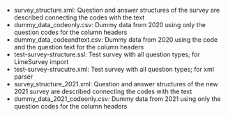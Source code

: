 - survey_structure.xml: Question and answer structures of the survey are described connecting the codes with the text
- dummy_data_codeonly.csv: Dummy data from 2020 using only the question codes for the column headers
- dummy_data_codeandtext.csv: Dummy data from 2020 using the code and the question text for the column headers
- test-survey-structure.ssl: Test survey with all question types; for LimeSurvey import
- test-survey-strucutre.xml: Test survey with all question types; for xml parser
- survey_structure_2021.xml: Question and answer structures of the new 2021 survey are described connecting the codes with the text
- dummy_data_2021_codeonly.csv: Dummy data from 2021 using only the question codes for the column headers
